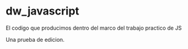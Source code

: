 dw_javascript
=============

El codigo que producimos dentro del marco del trabajo practico de JS

Una prueba de edicion.
